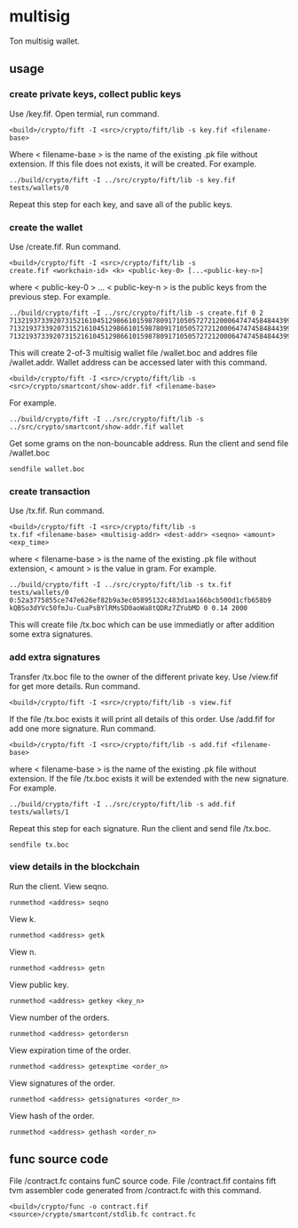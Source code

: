 # multisig

Ton multisig wallet.

## usage

### create private keys, collect public keys

Use /key.fif. Open termial, run command.
```
<build>/crypto/fift -I <src>/crypto/fift/lib -s key.fif <filename-base>
```
Where < filename-base > is the name of the existing .pk file without extension. If this file does not exists, it will be created. For example.
```
../build/crypto/fift -I ../src/crypto/fift/lib -s key.fif tests/wallets/0
```
Repeat this step for each key, and save all of the public keys.

### create the wallet

Use /create.fif. Run command.
```
<build>/crypto/fift -I <src>/crypto/fift/lib -s 
create.fif <workchain-id> <k> <public-key-0> [...<public-key-n>]
```
where < public-key-0 > ... < public-key-n > is the public keys from the previous step. For example.
```
../build/crypto/fift -I ../src/crypto/fift/lib -s create.fif 0 2 
71321937339207315216104512986610159878091710505727212000647474584844399853668 
71321937339207315216104512986610159878091710505727212000647474584844399853667 
71321937339207315216104512986610159878091710505727212000647474584844399853666
```
This will create 2-of-3 multisig wallet file /wallet.boc and addres file /wallet.addr. Wallet address can be accessed later with this command.
```
<build>/crypto/fift -I <src>/crypto/fift/lib -s <src>/crypto/smartcont/show-addr.fif <filename-base>
```
For example.
```
../build/crypto/fift -I ../src/crypto/fift/lib -s ../src/crypto/smartcont/show-addr.fif wallet
```
Get some grams on the non-bouncable address. Run the client and send file /wallet.boc
```
sendfile wallet.boc
```

### create transaction

Use /tx.fif. Run command.
```
<build>/crypto/fift -I <src>/crypto/fift/lib -s 
tx.fif <filename-base> <multisig-addr> <dest-addr> <seqno> <amount> <exp_time>
```
where < filename-base > is the name of the existing .pk file without extension, < amount > is the value in gram. For example.
```
../build/crypto/fift -I ../src/crypto/fift/lib -s tx.fif tests/wallets/0 
0:52a3775855ce747e626ef82b9a3ec05895132c483d1aa166bcb500d1cfb658b9 
kQBSo3dYVc50fmJu-CuaPsBYlRMsSD0aoWa8tQDRz7ZYubMD 0 0.14 2000
```
This will create file /tx.boc which can be use immediatly or after addition some extra signatures.

### add extra signatures

Transfer /tx.boc file to the owner of the different private key. Use /view.fif for get more details. Run command.
```
<build>/crypto/fift -I <src>/crypto/fift/lib -s view.fif
```
If the file /tx.boc exists it will print all details of this order. Use /add.fif for add one more signature. Run command.
```
<build>/crypto/fift -I <src>/crypto/fift/lib -s add.fif <filename-base>
```
where < filename-base > is the name of the existing .pk file without extension. If the file /tx.boc exists it will be extended with the new signature. For example.
```
../build/crypto/fift -I ../src/crypto/fift/lib -s add.fif tests/wallets/1
```
Repeat this step for each signature. Run the client and send file /tx.boc.
```
sendfile tx.boc
```

### view details in the blockchain

Run the client. View seqno.
```
runmethod <address> seqno
```
View k.
```
runmethod <address> getk
```
View n.
```
runmethod <address> getn
```
View public key.
```
runmethod <address> getkey <key_n>
```
View number of the orders.
```
runmethod <address> getordersn
```
View expiration time of the order.
```
runmethod <address> getexptime <order_n>
```
View signatures of the order.
```
runmethod <address> getsignatures <order_n>
```
View hash of the order.
```
runmethod <address> gethash <order_n>
```

## func source code

File /contract.fc contains funC source code.
File /contract.fif contains fift tvm assembler code generated from /contract.fc with this command.
```
<build>/crypto/func -o contract.fif <source>/crypto/smartcont/stdlib.fc contract.fc
```
